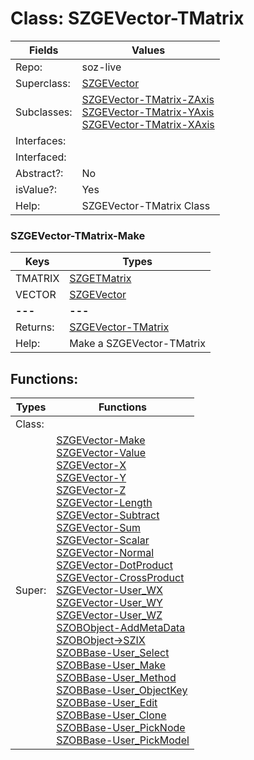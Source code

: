 
# Class:	SZGEVector-TMatrix

| Fields | Values |
| --------- | --------- |
| Repo: | soz-live |
| Superclass: | [SZGEVector](SZGEVector.html) |
| Subclasses: | [SZGEVector-TMatrix-ZAxis](SZGEVector-TMatrix-ZAxis.html) <br> [SZGEVector-TMatrix-YAxis](SZGEVector-TMatrix-YAxis.html) <br> [SZGEVector-TMatrix-XAxis](SZGEVector-TMatrix-XAxis.html) |
| Interfaces: |  |
| Interfaced: |  |
| Abstract?: | No |
| isValue?: | Yes |
| Help: | SZGEVector-TMatrix Class |

### SZGEVector-TMatrix-Make

| Keys | Types |
| --------- | --------- |
| TMATRIX | [SZGETMatrix](SZGETMatrix.html) |
| VECTOR | [SZGEVector](SZGEVector.html) |
| **---** | **---** |
| Returns: | [SZGEVector-TMatrix](SZGEVector-TMatrix.html) |
| Help: | Make a SZGEVector-TMatrix |


## Functions:

| Types | Functions |
| --------- | --------- |
| Class: |  |
| Super: | [SZGEVector-Make](SZGEVector.html) <br> [SZGEVector-Value](SZGEVector.html) <br> [SZGEVector-X](SZGEVector.html) <br> [SZGEVector-Y](SZGEVector.html) <br> [SZGEVector-Z](SZGEVector.html) <br> [SZGEVector-Length](SZGEVector.html) <br> [SZGEVector-Subtract](SZGEVector.html) <br> [SZGEVector-Sum](SZGEVector.html) <br> [SZGEVector-Scalar](SZGEVector.html) <br> [SZGEVector-Normal](SZGEVector.html) <br> [SZGEVector-DotProduct](SZGEVector.html) <br> [SZGEVector-CrossProduct](SZGEVector.html) <br> [SZGEVector-User_WX](SZGEVector.html) <br> [SZGEVector-User_WY](SZGEVector.html) <br> [SZGEVector-User_WZ](SZGEVector.html) <br> [SZOBObject-AddMetaData](SZOBObject.html) <br> [SZOBObject->SZIX](SZOBObject.html) <br> [SZOBBase-User_Select](SZOBBase.html) <br> [SZOBBase-User_Make](SZOBBase.html) <br> [SZOBBase-User_Method](SZOBBase.html) <br> [SZOBBase-User_ObjectKey](SZOBBase.html) <br> [SZOBBase-User_Edit](SZOBBase.html) <br> [SZOBBase-User_Clone](SZOBBase.html) <br> [SZOBBase-User_PickNode](SZOBBase.html) <br> [SZOBBase-User_PickModel](SZOBBase.html) |


